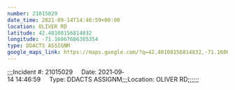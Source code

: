 ```yaml
---
number: 21015029
date_time: 2021-09-14T14:46:59+00:00
location: OLIVER RD
latitude: 42.40108156814832
longitude: -71.16067686385354
type: DDACTS ASSIGNM
google_maps_link: https://maps.google.com/?q=42.40108156814832,-71.16067686385354
---
```


;;;Incident #: 21015029     Date: 2021‐09‐14 14:46:59     Type: DDACTS ASSIGNM;;;Location: OLIVER RD;;;;;;
